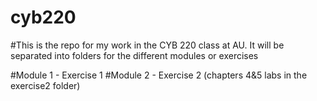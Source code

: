 # cyb220
#This is the repo for my work in the CYB 220 class at AU. It will be separated into folders for the different modules or exercises

#Module 1 - Exercise 1
#Module 2 - Exercise 2 (chapters 4&5 labs in the exercise2 folder)
